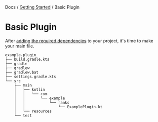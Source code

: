 Docs / [Getting Started](index.md) / Basic Plugin

# Basic Plugin

After [adding the required dependencies](setup.md) to your project, it's time to
 make your main file.

```
example-plugin
├── build.gradle.kts
├── gradle
├── gradlew
├── gradlew.bat
├── settings.gradle.kts
└── src
    ├── main
    │   ├── kotlin
    │   │   └── com
    │   │       └── example
    │   │           └── ranks
    │   │               └── ExamplePlugin.kt
    │   └── resources
    └── test
```